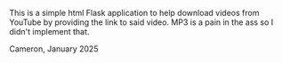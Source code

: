 This is a simple html Flask application to help download videos from YouTube by providing the link to said video. MP3 is a pain in the ass so I didn't implement that. 







Cameron, January 2025
